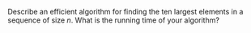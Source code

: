 Describe an efficient algorithm for finding the ten largest elements in a
sequence of size $n$. What is the running time of your algorithm?

